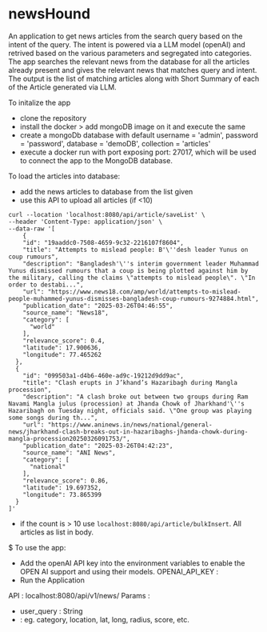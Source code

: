 # newsHound

An application to get news articles from the search query based on the intent of the query.
The intent is powered via a LLM model (openAI) and retrived based on the various parameters and segregated into categories.
The app searches the relevant news from the database for all the articles already present and gives the relevant news that matches query and intent.
The output is the list of matching articles along with Short Summary of each of the Article generated via LLM.

To initalize the app
- clone the repository
- install the docker > add mongoDB image on it and execute the same
- create a mongoDb database with default username = 'admin',  password = 'password', database = 'demoDB', collection = 'articles'
- execute a docker run with port exposing port: 27017, which will be used to connect the app to the MongoDB database.

To load the articles into database:
- add the news articles to database from the list given
- use this API to upload all articles (if <10)

```
curl --location 'localhost:8080/api/article/saveList' \
--header 'Content-Type: application/json' \
--data-raw '[
    {
    "id": "19aaddc0-7508-4659-9c32-2216107f8604",
    "title": "Attempts to mislead people: B'\''desh leader Yunus on coup rumours",
    "description": "Bangladesh'\''s interim government leader Muhammad Yunus dismissed rumours that a coup is being plotted against him by  the military, calling the claims \"attempts to mislead people\". \"In order to destabi...",
    "url": "https://www.news18.com/amp/world/attempts-to-mislead-people-muhammed-yunus-dismisses-bangladesh-coup-rumours-9274884.html",
    "publication_date": "2025-03-26T04:46:55",
    "source_name": "News18",
    "category": [
      "world"
    ],
    "relevance_score": 0.4,
    "latitude": 17.900636,
    "longitude": 77.465262
  },
  {
    "id": "099503a1-d4b6-460e-ad9c-19212d9dd9ac",
    "title": "Clash erupts in J’khand’s Hazaribagh during Mangla procession",
    "description": "A clash broke out between two groups during Ram Navami Mangla julus (procession) at Jhanda Chowk of Jharkhand'\''s Hazaribagh on Tuesday night, officials said. \"One group was playing some songs during th...",
    "url": "https://www.aninews.in/news/national/general-news/jharkhand-clash-breaks-out-in-hazaribaghs-jhanda-chowk-during-mangla-procession20250326091753/",
    "publication_date": "2025-03-26T04:42:23",
    "source_name": "ANI News",
    "category": [
      "national"
    ],
    "relevance_score": 0.86,
    "latitude": 19.697352,
    "longitude": 73.865399
  }
]'    

```
- if the count is > 10 
  use `localhost:8080/api/article/bulkInsert`. All articles as list in body.


$ To use the app: 
- Add the openAI API key into the environment variables to enable the OPEN AI support and using their models.
    OPENAI_API_KEY : <key>
- Run the Application

API : localhost:8080/api/v1/news/
  Params :
  - user_query : String
  - <custom params> : eg. category, location, lat, long, radius, score, etc.

